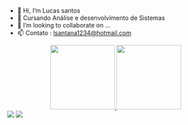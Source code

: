 - 👋 Hi, I’m Lucas santos  
- 🌱  Cursando Análise e desenvolvimento de Sistemas 
- 💞️ I’m looking to collaborate on ...
- 📫 Contato : lsantana1234@hotmail.com 
<div align="center">
  <a href="https://github.com/Dxm42">
  <img height="150em" src="https://github-readme-stats.vercel.app/api?username=Dxm42&show_icons=true&theme=vue&include_all_commits=true&count_private=true"/>
  <img height="150em" src="https://github-readme-stats.vercel.app/api/top-langs/?username=Dxm42&layout=compact&langs_count=7&theme=vue"/>
</div>  
  <div> 
<a href = "mailto:lsantana1234@hotmail.com"><img src="https://img.shields.io/badge/Microsoft_Outlook-0078D4?style=for-the-badge&logo=microsoft-outlook&logoColor=white" target="_blank"></a>
  <a href="https://www.linkedin.com/in/lucas-santos-757514226/" target="_blank"><img src="https://img.shields.io/badge/-LinkedIn-%230077B5?style=for-the-badge&logo=linkedin&logoColor=white" target="_blank"></a> 
</div>
